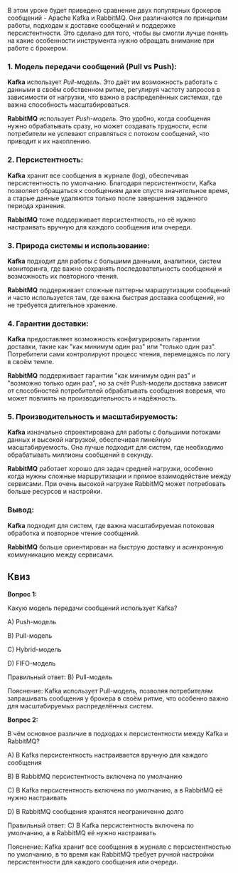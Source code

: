 В этом уроке будет приведено сравнение двух популярных брокеров сообщений - Apache Kafka и RabbitMQ.
Они различаются по принципам работы, подходам к доставке сообщений и поддержке персистентности. Это сделано для того,
чтобы вы смогли лучше понять на какие особенности инструмента нужно обращать внимание при работе с брокером.

### 1. **Модель передачи сообщений (Pull vs Push)**:

   **Kafka** использует _Pull-модель_. Это даёт им возможность работать с данными в своём собственном ритме, регулируя частоту запросов в зависимости 
   от нагрузки, что важно в распределённых системах, где важна способность масштабироваться.
  
 **RabbitMQ** использует _Push-модель_. Это удобно, когда сообщения нужно обрабатывать сразу, но может создавать трудности, 
 если потребители не успевают справляться с потоком сообщений, что приводит к их накоплению.

### 2. Персистентность:

**Kafka** хранит все сообщения в журнале (log), обеспечивая персистентность по умолчанию.
Благодаря персистентности, Kafka позволяет обращаться к сообщениям даже спустя значительное время, 
а старые данные удаляются только после завершения заданного периода хранения.

**RabbitMQ** тоже поддерживает персистентность, но её нужно настраивать вручную для каждого сообщения или очереди. 

### 3. Природа системы и использование:

   **Kafka** подходит для работы с большими данными, аналитики, систем мониторинга, где важно сохранять последовательность 
   сообщений и возможность их повторного чтения.
   
**RabbitMQ** поддерживает сложные паттерны маршрутизации сообщений и часто используется там, 
где важна быстрая доставка сообщений, но не требуется длительное хранение.

### 4. Гарантии доставки:

   **Kafka** предоставляет возможность конфигурировать гарантии доставки, такие как "как минимум один раз" или "только один раз". 
   Потребители сами контролируют процесс чтения, перемещаясь по логу в своём темпе.

   **RabbitMQ** поддерживает гарантии "как минимум один раз" и "возможно только один раз", 
   но за счёт Push-модели доставка зависит от способностей потребителей обрабатывать сообщения вовремя, что может повлиять на производительность и надёжность.

### 5. Производительность и масштабируемость:

   **Kafka** изначально спроектирована для работы с большими потоками данных и высокой нагрузкой, обеспечивая линейную масштабируемость.
   Она лучше подходит для систем, где необходимо обрабатывать миллионы сообщений в секунду.

   **RabbitMQ** работает хорошо для задач средней нагрузки, особенно когда нужны сложные маршрутизации и прямое взаимодействие между сервисами.
   При очень высокой нагрузке RabbitMQ может потребовать больше ресурсов и настройки.
  
###  Вывод:

   **Kafka** подходит для систем, где важна масштабируемая потоковая обработка и повторное чтение сообщений.
  
 **RabbitMQ** больше ориентирован на быструю доставку и асинхронную коммуникацию между сервисами.

## Квиз
**Вопрос 1:** 

Какую модель передачи сообщений использует Kafka?

A) Push-модель

B) Pull-модель

C) Hybrid-модель

D) FIFO-модель

Правильный ответ: B) Pull-модель

Пояснение: Kafka использует Pull-модель, позволяя потребителям запрашивать сообщения у брокера в своём ритме, 
что особенно важно для масштабируемых распределённых систем.

**Вопрос 2:** 

В чём основное различие в подходах к персистентности между Kafka и RabbitMQ?

A) В Kafka персистентность настраивается вручную для каждого сообщения

B) В RabbitMQ персистентность включена по умолчанию

C) В Kafka персистентность включена по умолчанию, а в RabbitMQ её нужно настраивать

D) В RabbitMQ сообщения хранятся неограниченно долго

Правильный ответ: C) В Kafka персистентность включена по умолчанию, а в RabbitMQ её нужно настраивать

Пояснение: Kafka хранит все сообщения в журнале с персистентностью по умолчанию, в то время как RabbitMQ требует 
ручной настройки персистентности для каждого сообщения или очереди.
